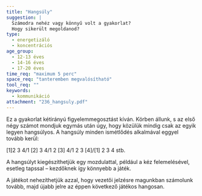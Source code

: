 ```yaml
---
title: "Hangsúly"
suggestion: | 
  Számodra nehéz vagy könnyű volt a gyakorlat?
  Hogy sikerült megoldanod?
type:
  - energetizáló
  - koncentrációs
age_group:
  - 12-13 éves
  - 14-16 éves
  - 17-20 éves
time_req: "maximum 5 perc"
space_req: "tanteremben megvalósítható"
tool_req: ""
keywords: 
  - kommunikáció
attachment: "236_hangsuly.pdf"
---
```


Ez a gyakorlat kétirányú figyelemmegosztást kíván. Körben állunk, s az első négy számot mondjuk egymás után úgy, hogy közülük mindig csak az egyik legyen hangsúlyos. A hangsúly minden ismétlődés alkalmával eggyel tovább kerül:

\[1\]2 3 4/1 \[2\] 3 4/1 2 \[3\] 4/1 2 3 \[4\]/\[1\] 2 3 4 stb.

A hangsúlyt kiegészíthetjük egy mozdulattal, például a kéz felemelésével, esetleg tapssal – kezdőknek így könnyebb a játék.

A játékot nehezíthetjük azzal, hogy vezetői jelzésre magunkban számolunk tovább, majd újabb jelre az éppen következő játékos hangosan.
  
  
